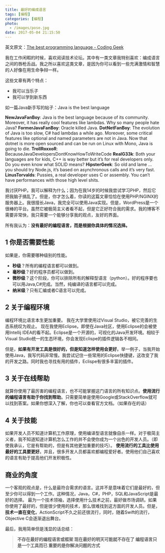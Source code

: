 ```yaml
---
title: 最好的编成语言
tags: [编程]
categories: [编程]
photo:
  - /images/pose.jpg
date: 2017-05-04 21:15:50
---
```

英文原文：[The best programming language - Coding Geek][1]

我在工作闲暇的时候，喜欢阅读技术论坛。其中有一类文章我特别喜欢：编成语言之间的唇枪舌战。我之所以喜欢这类文章，是因为你可以看到一些充满激情和智慧的人好像在用生命争辩一样。

这些文章有两个特点：
* 我可以当乐子
* 我可以学到新东西

<!--more-->
如一篇Java新手写的帖子：Java is the best language
> 
**NewJavaFanBoy**: Java is the best language because of its community. Moreover, it has really cool features like lambdas. Why so many people hate Java?
**FormerJavaFanBoy**: Oracle killed Java.
**DotNetFanBoy**: The evolution of Java is too slow, C# had lambdas a while ago. Moreover, some critical features like optional and named parameters are not in Java. Now that dotnet is more open sourced and can be run on Linux with Mono, Java is going to die.
**TrollRoxxoR**: BecauseJavaDevelopersDontKnowHowToWriteCode
**RealG33k**: Both your languages are for kids, C++ is way better but it’s for real developers only. Do you even know what SOLID means?
**HipsterGeek**: So old and lame … you should try Node.js, it’s based on asynchronous calls and it’s very fast.
**LinusTorvalds**: Pussies, a real developer uses C or assembly. You can’t have performances with those high level shits.

我讨厌PHP。我可以解释为什么；因为在我14岁的时候我尝试学习PHP，然后它把我脑子搞乱了。但是，你才怎么着，你读的这篇文章恰恰在使用PHP/NGINX的服务器上。我很擅长Java，我完全可以使用Java实现。但是，WordPress是一个很棒的平台。虽然它被极简主义者看不起，但是它正好符合我的需求。我的博客不需要非常快，我只需要一个能够分享我的观点，友好的界面。

所有我认为：**没有最好的编程语言，而是根据你具体的情况选择。**

## 1 你是否需要性能

如果是，你需要哪种级别的性能。 

* **秒级**？所有的编程语言都可以做到。
* **毫秒级**？好的程序员都可以做到。
* **微秒级**？这个阶段，你可以排除所有的解释型语言（python）。好的程序要也可以用Java,C#完成。当然，纯编译的语言都可以完成。
* **纳米级**？只有汇编或者C语言可以完成。

## 2 关于编程环境

编程环境比语言本生更加重要。
我在大学里使用过Visual Studio，被它完善的生态系统叹为观止。
现在我使用Eclipse。即使在Java社区，使用Eclipse的会被使用Intellij IDEA的看不起。Eclipse是一个开源的，可视化的Java开发环境。相较于Visual Studio统一的生态环境，你会发现Eclispe的插件逻辑各不相同。

但是，**如果有开发工具是很好的，但是知道怎样使用会更好**。举一例子，当我开始使用Java，我写代码非常慢。我尝试记住一些常用的Eclipse快捷键，这改变了我的开发之路。同时我也寻找有用的插件，Eclispe有很多丰富的插件。

## 3 关于在线帮助

就算你使用了最厉害的编程语言，也不可能掌握这门语言的所有知识点。**使用流行的编程语言有助于你找到帮助**。只需要简单是使用Google或StackOverflow就可以找到答案。如果你想深入了解，你也可以查看官方文档。（如果存在的话）

## 4 关于技能

如果开发人员不知道计算机工作原理，使用编译型语言就像自杀一样。对于极简主义者，我不知道知道计算机怎么工作的并不会使你成为一个出色的开发人员。（即使我承认，它是有帮助的，但是有其他更加重要的技巧）。
**使用流行的工具比使用最好的工具要更好**。并且，很多开发人员都喜欢都编程爱好者。使用他们自己喜欢的语言有助于提高他们开发积极性。

## 商业的角度

一个客观的观点是，什么是最符合需求的语言。这并不是意味着它们是最好的，但至少你可以得到一个工作。这种情况，Java，C#，PHP，SQL和JavaScript是最好的选择。
最为一个技术领袖，选择使用什么技术之前，最好做市场调研。如果你使用了最好的，但是很少使用的技术，那么很难找到这方面的开发人员。但是，**技术一直在变化**，ActionScript不久之前还很流行，同时，随着Swift的流行，Objective C会逐渐退出舞台。

最后，我用简单但是浅显的话总结：
>**不存在最好的编程语言或框架
现在最好的明天可能就不存在了
编程语言只是一个工具而已
重要的是你解决问题的方式**

  [1]: http://coding-geek.com/the-best-programming-language/